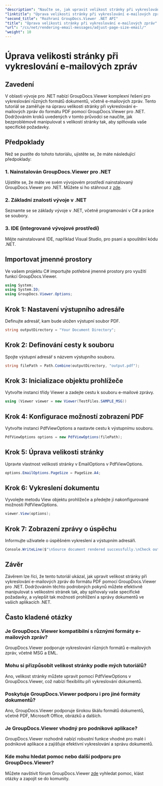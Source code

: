 ```yaml
---
"description": "Naučte se, jak upravit velikost stránky při vykreslování e-mailových zpráv do PDF pomocí GroupDocs.Viewer pro .NET. Zvyšte efektivitu prohlížení dokumentů."
"linktitle": "Úprava velikosti stránky při vykreslování e-mailových zpráv"
"second_title": "Rozhraní GroupDocs.Viewer .NET API"
"title": "Úprava velikosti stránky při vykreslování e-mailových zpráv"
"url": "/cs/net/rendering-email-messages/adjust-page-size-email/"
"weight": 10
---
```


# Úprava velikosti stránky při vykreslování e-mailových zpráv

## Zavedení
V oblasti vývoje pro .NET nabízí GroupDocs.Viewer komplexní řešení pro vykreslování různých formátů dokumentů, včetně e-mailových zpráv. Tento tutoriál se zaměřuje na úpravu velikosti stránky při vykreslování e-mailových zpráv do formátu PDF pomocí GroupDocs.Viewer pro .NET. Dodržováním kroků uvedených v tomto průvodci se naučíte, jak bezproblémově manipulovat s velikostí stránky tak, aby splňovala vaše specifické požadavky.
## Předpoklady
Než se pustíte do tohoto tutoriálu, ujistěte se, že máte následující předpoklady:
### 1. Nainstalován GroupDocs.Viewer pro .NET
Ujistěte se, že máte ve svém vývojovém prostředí nainstalovaný GroupDocs.Viewer pro .NET. Můžete si ho stáhnout z [zde](https://releases.groupdocs.com/viewer/net/).
### 2. Základní znalosti vývoje v .NET
Seznamte se se základy vývoje v .NET, včetně programování v C# a práce se soubory.
### 3. IDE (integrované vývojové prostředí)
Mějte nainstalované IDE, například Visual Studio, pro psaní a spouštění kódu .NET.

## Importovat jmenné prostory
Ve vašem projektu C# importujte potřebné jmenné prostory pro využití funkcí GroupDocs.Viewer.

```csharp
using System;
using System.IO;
using GroupDocs.Viewer.Options;
```

## Krok 1: Nastavení výstupního adresáře
Definujte adresář, kam bude uložen výstupní soubor PDF.
```csharp
string outputDirectory = "Your Document Directory";
```
## Krok 2: Definování cesty k souboru
Spojte výstupní adresář s názvem výstupního souboru.
```csharp
string filePath = Path.Combine(outputDirectory, "output.pdf");
```
## Krok 3: Inicializace objektu prohlížeče
Vytvořte instanci třídy Viewer a zadejte cestu k souboru e-mailové zprávy.
```csharp
using (Viewer viewer = new Viewer(TestFiles.SAMPLE_MSG))
```
## Krok 4: Konfigurace možností zobrazení PDF
Vytvořte instanci PdfViewOptions a nastavte cestu k výstupnímu souboru.
```csharp
PdfViewOptions options = new PdfViewOptions(filePath);
```
## Krok 5: Úprava velikosti stránky
Upravte vlastnost velikosti stránky v EmailOptions v PdfViewOptions.
```csharp
options.EmailOptions.PageSize = PageSize.A4;
```
## Krok 6: Vykreslení dokumentu
Vyvolejte metodu View objektu prohlížeče a předejte jí nakonfigurované možnosti PdfViewOptions.
```csharp
viewer.View(options);
```
## Krok 7: Zobrazení zprávy o úspěchu
Informujte uživatele o úspěšném vykreslení a výstupním adresáři.
```csharp
Console.WriteLine($"\nSource document rendered successfully.\nCheck output in {outputDirectory}.");
```

## Závěr
Závěrem lze říci, že tento tutoriál ukázal, jak upravit velikost stránky při vykreslování e-mailových zpráv do formátu PDF pomocí GroupDocs.Viewer pro .NET. Dodržováním těchto podrobných pokynů můžete efektivně manipulovat s velikostmi stránek tak, aby splňovaly vaše specifické požadavky, a vylepšit tak možnosti prohlížení a správy dokumentů ve vašich aplikacích .NET.
## Často kladené otázky
### Je GroupDocs.Viewer kompatibilní s různými formáty e-mailových zpráv?
GroupDocs.Viewer podporuje vykreslování různých formátů e-mailových zpráv, včetně MSG a EML.
### Mohu si přizpůsobit velikost stránky podle mých tutoriálů?
Ano, velikost stránky můžete upravit pomocí PdfViewOptions v GroupDocs.Viewer, což nabízí flexibilitu při vykreslování dokumentů.
### Poskytuje GroupDocs.Viewer podporu i pro jiné formáty dokumentů?
Ano, GroupDocs.Viewer podporuje širokou škálu formátů dokumentů, včetně PDF, Microsoft Office, obrázků a dalších.
### Je GroupDocs.Viewer vhodný pro podnikové aplikace?
GroupDocs.Viewer rozhodně nabízí robustní funkce vhodné pro malé i podnikové aplikace a zajišťuje efektivní vykreslování a správu dokumentů.
### Kde mohu hledat pomoc nebo další podporu pro GroupDocs.Viewer?
Můžete navštívit fórum GroupDocs.Viewer [zde](https://forum.groupdocs.com/c/viewer/9) vyhledat pomoc, klást otázky a zapojit se do komunity.